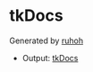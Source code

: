 
# tkDocs

Generated by [ruhoh](http://ruhoh.com/)

- Output: [tkDocs](http://docs.tatsuya-koyama.com/)

